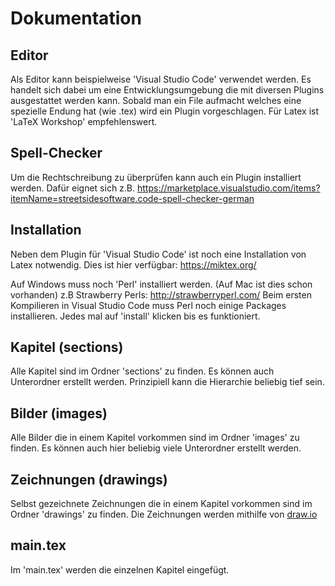 # Dokumentation

## Editor
Als Editor kann beispielweise 'Visual Studio Code' verwendet werden. Es handelt sich dabei um eine Entwicklungsumgebung die mit diversen Plugins ausgestattet werden kann. Sobald man ein File aufmacht welches eine spezielle Endung hat (wie .tex) wird ein Plugin vorgeschlagen.
Für Latex ist 'LaTeX Workshop' empfehlenswert.

## Spell-Checker
Um die Rechtschreibung zu überprüfen kann auch ein Plugin installiert werden.
Dafür eignet sich z.B.
https://marketplace.visualstudio.com/items?itemName=streetsidesoftware.code-spell-checker-german

## Installation
Neben dem Plugin für 'Visual Studio Code' ist noch eine Installation von Latex notwendig.
Dies ist hier verfügbar: https://miktex.org/

Auf Windows muss noch 'Perl' installiert werden. (Auf Mac ist dies schon vorhanden)
z.B Strawberry Perls: http://strawberryperl.com/
Beim ersten Kompilieren in Visual Studio Code muss Perl noch einige Packages installieren. Jedes mal auf 'install' klicken bis es funktioniert.


## Kapitel (sections)
Alle Kapitel sind im Ordner 'sections' zu finden. Es können auch Unterordner erstellt werden. Prinzipiell kann die Hierarchie beliebig tief sein.

## Bilder (images)
Alle Bilder die in einem Kapitel vorkommen sind im Ordner 'images' zu finden. Es können auch hier beliebig viele Unterordner erstellt werden.

## Zeichnungen (drawings)
Selbst gezeichnete Zeichnungen die in einem Kapitel vorkommen sind im Ordner 'drawings' zu finden. Die Zeichnungen werden mithilfe von [draw.io](https://www.draw.io)

## main.tex
Im 'main.tex' werden die einzelnen Kapitel eingefügt.